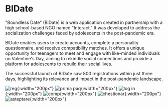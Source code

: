 # BlDate
"Boundless Date" (BlDate) is a web application created in partnership with a high school-based NGO named "Interact." It was developed to address the socialization challenges faced by adolescents in the post-pandemic era. 

BlDate enables users to create accounts, complete a personality questionnaire, and receive compatibility matches. It offers a unique opportunity for teenagers to meet and engage with like-minded individuals on Valentine's Day, aiming to rekindle social connections and provide a platform for adolescents to rebuild their social lives.

The successful launch of BlDate saw 800 registrations within just three days, highlighting its relevance and impact in the post-pandemic landscape.








![reg](https://github.com/RaulGhr/BlDate/assets/125825774/a3323296-606a-4142-acd0-ed74472cf131){:width="200px"}
![prima paq](https://github.com/RaulGhr/BlDate/assets/125825774/6fb34b0c-dc69-4bf0-9636-2b09dd34eb83){:width="200px"}
![log in](https://github.com/RaulGhr/BlDate/assets/125825774/e1b0cd81-9d04-4e85-bb55-553fd9eeadc4){:width="200px"}
![comp](https://github.com/RaulGhr/BlDate/assets/125825774/84effc4e-fc7e-4a27-89c6-800404ab8ee9){:width="200px"}
![chestionar](https://github.com/RaulGhr/BlDate/assets/125825774/a7bfa411-3560-42a0-ad74-cf78cbd6c62f){:width="200px"}
![asteptare](https://github.com/RaulGhr/BlDate/assets/125825774/90a4e667-cac1-4850-bab7-8a89df5b2976){:width="200px"}
